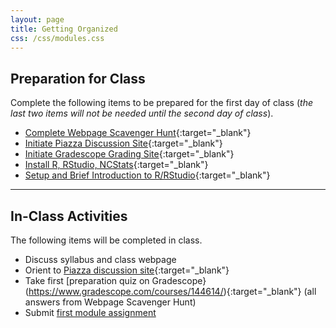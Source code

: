 ```yaml
---
layout: page
title: Getting Organized
css: /css/modules.css
---
```



## Preparation for Class

Complete the following items to be prepared for the first day of class (*the last two items will not be needed until the second day of class*).

* [Complete Webpage Scavenger Hunt](Prep/GetOrganized_Hunt){:target="_blank"}
* [Initiate Piazza Discussion Site](Prep/GetOrganized_Piazza){:target="_blank"}
* [Initiate Gradescope Grading Site](Prep/GetOrganized_Gradescope){:target="_blank"}
* [Install R, RStudio, NCStats](../resources/index.html#software-installation-links){:target="_blank"}
* [Setup and Brief Introduction to R/RStudio](bookR/RStart.html){:target="_blank"}

----

## In-Class Activities

The following items will be completed in class.

* Discuss syllabus and class webpage
* Orient to [Piazza discussion site](https://piazza.com/northland/fall2020/mth107){:target="_blank"}
* Take first [preparation quiz on Gradescope}(https://www.gradescope.com/courses/144614/){:target="_blank"} (all answers from Webpage Scavenger Hunt)
* Submit [first module assignment](CE/GetOrganized_CE1)
